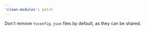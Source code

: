 ```yaml
---
'clean-modules': patch
---
```


Don't remove `tsconfig.json` files by default, as they can be shared.
